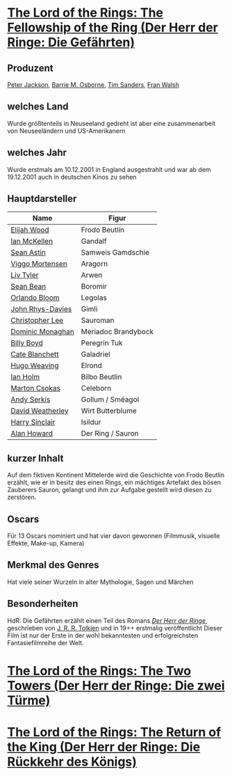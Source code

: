 # [The Lord of the Rings: The Fellowship of the Ring (Der Herr der Ringe: Die Gefährten)](https://www.imdb.com/title/tt0120737/)
## Produzent
[Peter Jackson](https://de.wikipedia.org/wiki/Peter_Jackson), [Barrie M. Osborne](https://de.wikipedia.org/wiki/Barrie_M._Osborne), [Tim Sanders](https://en.wikipedia.org/wiki/Tim_Sanders_(filmmaker)), [Fran Walsh](https://de.wikipedia.org/wiki/Fran_Walsh)
## welches Land
Wurde größtenteils in Neuseeland gedreht ist aber eine zusammenarbeit von Neuseeländern und US-Amerikanern
## welches Jahr
Wurde erstmals am 10.12.2001 in England ausgestrahlt und war ab dem 19.12.2001 auch in deutschen Kinos zu sehen
## Hauptdarsteller
| Name                                                               | Figur               |
| ------------------------------------------------------------------ | ------------------- |
| [Elijah Wood](https://de.wikipedia.org/wiki/Elijah_Wood)           | Frodo Beutlin       |
| [Ian McKellen](https://de.wikipedia.org/wiki/Ian_McKellen)         | Gandalf             |
| [Sean Astin](https://de.wikipedia.org/wiki/Sean_Astin)             | Samweis Gamdschie   |
| [Viggo Mortensen](https://de.wikipedia.org/wiki/Viggo_Mortensen)   | Aragorn             |
| [Liv Tyler](https://de.wikipedia.org/wiki/Liv_Tyler)               | Arwen               |
| [Sean Bean](https://de.wikipedia.org/wiki/Sean_Bean)               | Boromir             |
| [Orlando Bloom](https://de.wikipedia.org/wiki/Orlando_Bloom)       | Legolas             |
| [John Rhys-Davies](https://de.wikipedia.org/wiki/John_Rhys-Davies) | Gimli               |
| [Christopher Lee](https://de.wikipedia.org/wiki/Christopher_Lee)   | Sauroman            |
| [Dominic Monaghan](https://de.wikipedia.org/wiki/Dominic_Monaghan) | Meriadoc Brandybock |
| [Billy Boyd](https://de.wikipedia.org/wiki/Billy_Boyd)             | Peregrin Tuk        |
| [Cate Blanchett](https://de.wikipedia.org/wiki/Cate_Blanchett)     | Galadriel           |
| [Hugo Weaving](https://de.wikipedia.org/wiki/Hugo_Weaving)         | Elrond              |
| [Ian Holm](https://de.wikipedia.org/wiki/Ian_Holm)                 | Bilbo Beutlin       |
| [Marton Csokas](https://de.wikipedia.org/wiki/Marton_Csokas)       | Celeborn            |
| [Andy Serkis](https://de.wikipedia.org/wiki/Andy_Serkis)           | Gollum / Sméagol    |
| [David Weatherley](https://de.wikipedia.org/wiki/David_Weatherley) | Wirt Butterblume    |
| [Harry Sinclair](https://de.wikipedia.org/wiki/Harry_Sinclair)     | Isildur             |
| [Alan Howard](https://de.wikipedia.org/wiki/Alan_Howard)           | Der Ring / Sauron   |
## kurzer Inhalt
Auf dem fiktiven Kontinent Mittelerde wird die Geschichte von Frodo Beutlin erzählt, wie er in besitz des einen Rings, ein mächtiges Artefakt des bösen Zauberers Sauron, gelangt und ihm zur Aufgabe gestellt wird diesen zu zerstören.
## Oscars
Für 13 Oscars nominiert und hat vier davon gewonnen (Filmmusik, visuelle Effekte, Make-up, Kamera)
## Merkmal des Genres
Hat viele seiner Wurzeln in alter Mythologie, Sagen und Märchen

## Besonderheiten
HdR: Die Gefährten erzählt einen Teil des Romans *[Der Herr der Ringe](https://de.wikipedia.org/wiki/Der_Herr_der_Ringe)*, geschrieben von [J. R. R. Tolkien](https://de.wikipedia.org/wiki/J._R._R._Tolkien) und in 19++ erstmalig veröffentlicht
Dieser Film ist nur der Erste in der wohl bekanntesten und erfolgreichsten Fantasiefilmreihe der Welt.

# [The Lord of the Rings: The Two Towers (Der Herr der Ringe: Die zwei Türme)](https://www.imdb.com/title/tt0167261/)


# [The Lord of the Rings: The Return of the King (Der Herr der Ringe: Die Rückkehr des Königs)](https://www.imdb.com/title/tt0167260/)



